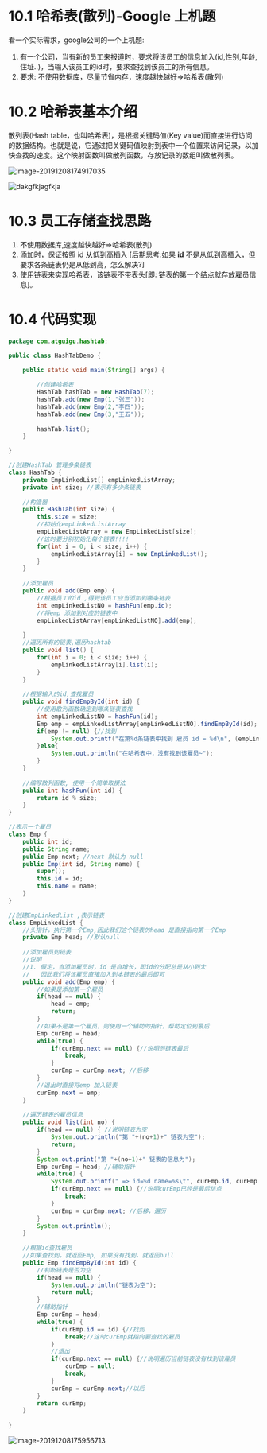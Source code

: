 # 10.1 哈希表(散列)-Google 上机题



看一个实际需求，google公司的一个上机题:

1. 有一个公司，当有新的员工来报道时，要求将该员工的信息加入(id,性别,年龄,住址..)，当输入该员工的id时，要求查找到该员工的所有信息。
2. 要求: 不使用数据库，尽量节省内存，速度越快越好=>哈希表(散列)



# 10.2 哈希表基本介绍



散列表(Hash table，也叫哈希表)，是根据关键码值(Key value)而直接进行访问的数据结构。也就是说，它通过把关键码值映射到表中一个位置来访问记录，以加快查找的速度。这个映射函数叫做散列函数，存放记录的数组叫做散列表。

![image-20191208174917035](images/image-20191208174917035.png)

![dakgfkjagfkja](images/dakgfkjagfkja.png)



# 10.3 员工存储查找思路



1. 不使用数据库,速度越快越好=>哈希表(散列)
2. 添加时，保证按照 id 从低到高插入 [后期思考:如果 **id** 不是从低到高插入，但要求各条链表仍是从低到高，怎么解决?]
3. 使用链表来实现哈希表，该链表不带表头[即: 链表的第一个结点就存放雇员信息]。



# 10.4 代码实现



```java
package com.atguigu.hashtab;

public class HashTabDemo {

	public static void main(String[] args) {
		
		//创建哈希表
		HashTab hashTab = new HashTab(7);
		hashTab.add(new Emp(1,"张三"));
		hashTab.add(new Emp(2,"李四"));
		hashTab.add(new Emp(3,"王五"));
		
		hashTab.list();
	}

}

//创建HashTab 管理多条链表
class HashTab {
	private EmpLinkedList[] empLinkedListArray;
	private int size; //表示有多少条链表
	
	//构造器
	public HashTab(int size) {
		this.size = size;
		//初始化empLinkedListArray
		empLinkedListArray = new EmpLinkedList[size];
		//这时要分别初始化每个链表!!!!
		for(int i = 0; i < size; i++) {
			empLinkedListArray[i] = new EmpLinkedList();
		}
	}
	
	//添加雇员
	public void add(Emp emp) {
		//根据员工的id ,得到该员工应当添加到哪条链表
		int empLinkedListNO = hashFun(emp.id);
		//将emp 添加到对应的链表中
		empLinkedListArray[empLinkedListNO].add(emp);
		
	}
	//遍历所有的链表,遍历hashtab
	public void list() {
		for(int i = 0; i < size; i++) {
			empLinkedListArray[i].list(i);
		}
	}
	
	//根据输入的id,查找雇员
	public void findEmpById(int id) {
		//使用散列函数确定到哪条链表查找
		int empLinkedListNO = hashFun(id);
		Emp emp = empLinkedListArray[empLinkedListNO].findEmpById(id);
		if(emp != null) {//找到
			System.out.printf("在第%d条链表中找到 雇员 id = %d\n", (empLinkedListNO + 1), id);
		}else{
			System.out.println("在哈希表中，没有找到该雇员~");
		}
	}
	
	//编写散列函数, 使用一个简单取模法
	public int hashFun(int id) {
		return id % size;
	}
}

//表示一个雇员
class Emp {
	public int id;
	public String name;
	public Emp next; //next 默认为 null
	public Emp(int id, String name) {
		super();
		this.id = id;
		this.name = name;
	}
}

//创建EmpLinkedList ,表示链表
class EmpLinkedList {
	//头指针，执行第一个Emp,因此我们这个链表的head 是直接指向第一个Emp
	private Emp head; //默认null
	
	//添加雇员到链表
	//说明
	//1. 假定，当添加雇员时，id 是自增长，即id的分配总是从小到大
	//   因此我们将该雇员直接加入到本链表的最后即可
	public void add(Emp emp) {
		//如果是添加第一个雇员
		if(head == null) {
			head = emp;
			return;
		}
		//如果不是第一个雇员，则使用一个辅助的指针，帮助定位到最后
		Emp curEmp = head;
		while(true) {
			if(curEmp.next == null) {//说明到链表最后
				break;
			}
			curEmp = curEmp.next; //后移
		}
		//退出时直接将emp 加入链表
		curEmp.next = emp;
	}
	
	//遍历链表的雇员信息
	public void list(int no) {
		if(head == null) { //说明链表为空
			System.out.println("第 "+(no+1)+" 链表为空");
			return;
		}
		System.out.print("第 "+(no+1)+" 链表的信息为");
		Emp curEmp = head; //辅助指针
		while(true) {
			System.out.printf(" => id=%d name=%s\t", curEmp.id, curEmp.name);
			if(curEmp.next == null) {//说明curEmp已经是最后结点
				break;
			}
			curEmp = curEmp.next; //后移，遍历
		}
		System.out.println();
	}
	
	//根据id查找雇员
	//如果查找到，就返回Emp, 如果没有找到，就返回null
	public Emp findEmpById(int id) {
		//判断链表是否为空
		if(head == null) {
			System.out.println("链表为空");
			return null;
		}
		//辅助指针
		Emp curEmp = head;
		while(true) {
			if(curEmp.id == id) {//找到
				break;//这时curEmp就指向要查找的雇员
			}
			//退出
			if(curEmp.next == null) {//说明遍历当前链表没有找到该雇员
				curEmp = null;
				break;
			}
			curEmp = curEmp.next;//以后
		}
		return curEmp;
	}
	
}
```

![image-20191208175956713](images/image-20191208175956713.png)

